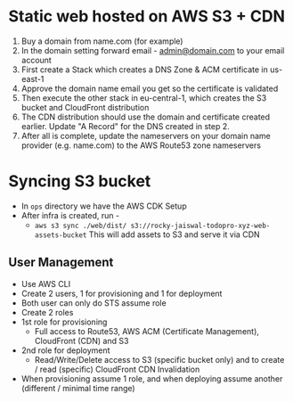 # Static web hosted on AWS S3 + CDN


1. Buy a domain from name.com (for example)
2. In the domain setting forward email - admin@domain.com to your email account
3. First create a Stack which creates a DNS Zone & ACM certificate in us-east-1
4. Approve the domain name email you get so the certificate is validated
5. Then execute the other stack in eu-central-1, which creates the S3 bucket and CloudFront distribution
6. The CDN distribution should use the domain and certificate created earlier. Update "A Record" for the DNS created in step 2.
7. After all is complete, update the nameservers on your domain name provider (e.g. name.com) to the AWS Route53 zone nameservers

# Syncing S3 bucket

- In `ops` directory we have the AWS CDK Setup
- After infra is created, run -
  - `aws s3 sync ./web/dist/ s3://rocky-jaiswal-todopro-xyz-web-assets-bucket` This will add assets to S3 and serve it via CDN

## User Management

- Use AWS CLI
- Create 2 users, 1 for provisioning and 1 for deployment
- Both user can only do STS assume role
- Create 2 roles
- 1st role for provisioning
  - Full access to Route53, AWS ACM (Certificate Management), CloudFront (CDN) and S3
- 2nd role for deployment
  - Read/Write/Delete access to S3 (specific bucket only) and to create / read (specific) CloudFront CDN Invalidation
- When provisioning assume 1 role, and when deploying assume another (different / minimal time range)
